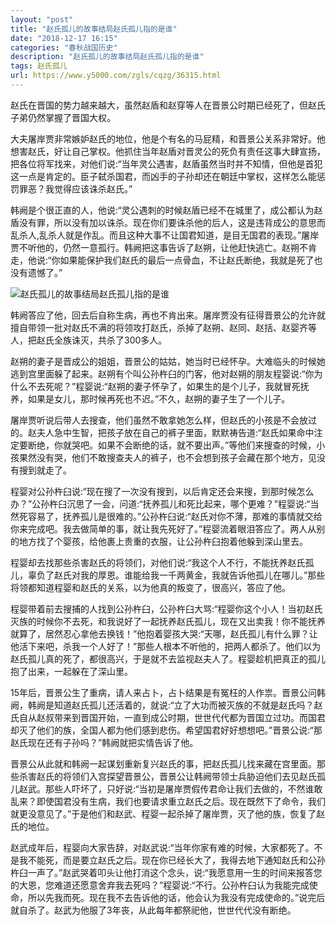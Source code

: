 ```yaml
---
layout: "post"
title: "赵氏孤儿的故事结局赵氏孤儿指的是谁"
date: "2018-12-17 16:15"
categories: "春秋战国历史"
description: "赵氏孤儿的故事结局赵氏孤儿指的是谁"
tags: 赵氏孤儿
url: https://www.y5000.com/zgls/cqzg/36315.html
---
```






赵氏在晋国的势力越来越大，虽然赵盾和赵穿等人在晋景公时期已经死了，但赵氏子弟仍然掌握了晋国大权。

大夫屠岸贾非常嫉妒赵氏的地位，他是个有名的马屁精，和晋景公关系非常好。他想害赵氏，好让自己掌权。他抓住当年赵盾对晋灵公的死负有责任这事大肆宣扬，把各位将军找来，对他们说:“当年灵公遇害，赵盾虽然当时并不知情，但他是首犯这一点是肯定的。臣子弑杀国君，而凶手的子孙却还在朝廷中掌权，这样怎么能惩罚罪恶？我觉得应该诛杀赵氏。”

韩阙是个很正直的人，他说:“灵公遇刺的时候赵盾已经不在城里了，成公都认为赵盾没有罪，所以没有加以诛杀。现在你们要诛杀他的后人，这是违背成公的意思而乱杀人,乱杀人就是作乱。而且这种大事不让国君知道，是目无国君的表现。”屠岸贾不听他的，仍然一意孤行。韩阙把这事告诉了赵朔，让他赶快逃亡。赵朔不肯走，他说:“你如果能保护我们赵氏的最后一点骨血，不让赵氏断绝，我就是死了也没有遗憾了。”

![赵氏孤儿的故事结局赵氏孤儿指的是谁](https://img.y5000.com/uploads/allimg/181031/9bd0771534223d1bb5e8b620e3275231.jpg)

韩阙答应了他，回去后自称生病，再也不肯出来。屠岸贾没有征得晋景公的允许就擅自带领一批对赵氏不满的将领攻打赵氏，杀掉了赵朔、赵同、赵括、赵婴齐等人，把赵氏全族诛灭，共杀了300多人。

赵朔的妻子是晋成公的姐姐，晋景公的姑姑，她当时已经怀孕。大难临头的时候她逃到宫里面躲了起来。赵朔有个叫公孙杵臼的门客，他对赵朔的朋友程婴说:“你为什么不去死呢？”程婴说:“赵朔的妻子怀孕了，如果生的是个儿子，我就冒死抚养，如果是女儿，那时候再死也不迟。”不久，赵朔的妻子生了一个儿子。

屠岸贾听说后带人去搜查，他们虽然不敢拿她怎么样，但赵氏的小孩是不会放过的。赵夫人急中生智，把孩子放在自己的裤子里面，默默祷告道:“赵氏如果命中注定要断绝，你就哭吧。如果不会断绝的话，就不要出声。”等他们来搜查的时候，小孩果然没有哭，他们不敢搜查夫人的裤子，也不会想到孩子会藏在那个地方，见没有搜到就走了。

程婴对公孙杵臼说:“现在搜了一次没有搜到，以后肯定还会来搜，到那时候怎么办？”公孙杵臼沉思了一会，问道:“抚养孤儿和死比起来，哪个更难？”程婴说:“当然死容易了，抚养孤儿是很难的。”公孙杵臼说:“赵氏对你不薄，那难的事情就交给你来完成吧。我去做简单的事，就让我先死好了。”程婴流着眼泪答应了。两人从别的地方找了个婴孩，给他裹上贵重的衣服，让公孙杵臼抱着他躲到深山里去。

程婴却去找那些杀害赵氏的将领们，对他们说:“我这个人不行，不能抚养赵氏孤儿，辜负了赵氏对我的厚恩。谁能给我一千两黄金，我就告诉他孤儿在哪儿。”那些将领都知道程婴和赵氏的关系，以为他真的叛变了，很高兴，答应了他。

程婴带着前去搜捕的人找到公孙杵臼，公孙杵臼大骂:“程婴你这个小人！当初赵氏灭族的时候你不去死，和我说好了一起抚养赵氏孤儿，现在又出卖我！你不能抚养就算了，居然忍心拿他去换钱！”他抱着婴孩大哭:“天哪，赵氏孤儿有什么罪？让他活下来吧，杀我一个人好了！”那些人根本不听他的，把两人都杀了。他们以为赵氏孤儿真的死了，都很高兴，于是就不去监视赵夫人了。程婴趁机把真正的孤儿抱了出来，一起躲在了深山里。

15年后，晋景公生了重病，请人来占卜，占卜结果是有冤枉的人作祟。晋景公问韩阙，韩阙是知道赵氏孤儿还活着的，就说:“立了大功而被灭族的不就是赵氏吗？赵氏自从赵叔带来到晋国开始，一直到成公时期，世世代代都为晋国立过功。而国君却灭了他们的族，全国人都为他们感到悲伤。希望国君好好想想吧。”晋景公说:“那赵氏现在还有子孙吗？”韩阙就把实情告诉了他。

晋景公从此就和韩阙一起谋划重新复兴赵氏的事，把赵氏孤儿找来藏在宫里面。那些杀害赵氏的将领们入宫探望晋景公，晋景公让韩阙带领士兵胁迫他们去见赵氏孤儿赵武。那些人吓坏了，只好说:“当初是屠岸贾假传君命让我们去做的，不然谁敢乱来？即使国君没有生病，我们也要请求重立赵氏之后。现在既然下了命令，我们就更没意见了。”于是他们和赵武、程婴一起杀掉了屠岸贾，灭了他的族，恢复了赵氏的地位。

赵武成年后，程婴向大家告辞，对赵武说:“当年你家有难的时候，大家都死了。不是我不能死，而是要立赵氏之后。现在你已经长大了，我得去地下通知赵氏和公孙杵臼一声了。”赵武哭着叩头让他打消这个念头，说:“我愿意用一生的时间来报答您的大恩，您难道还愿意舍弃我去死吗？”程婴说:“不行。公孙杵臼认为我能完成使命，所以先我而死。现在我不去告诉他的话，他会认为我没有完成使命的。”说完后就自杀了。赵武为他服了3年丧，从此每年都祭祀他，世世代代没有断绝。

  
